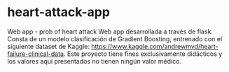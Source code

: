 # heart-attack-app
Web app - prob of heart attack
Web app desarrollada a través de flask.
Consta de un modelo clasificación de Gradient Boosting, entrenado con el siguiente dataset de Kaggle:
https://www.kaggle.com/andrewmvd/heart-failure-clinical-data.
Este proyecto tiene fines exclusivamente didácticos y los valores aquí presentados no tienen ningún valor médico.
